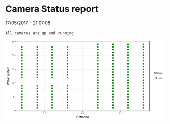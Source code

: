 Camera Status report
================
17/05/2017 - 21:07:08

    All cameras are up and running

![](camreport_files/figure-markdown_github/unnamed-chunk-2-1.png)
